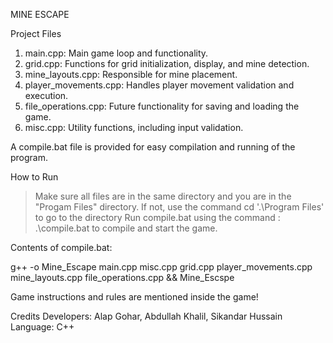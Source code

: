 MINE ESCAPE

Project Files
1. main.cpp: Main game loop and functionality.
2. grid.cpp: Functions for grid initialization, display, and mine detection.
3. mine_layouts.cpp: Responsible for mine placement.
4. player_movements.cpp: Handles player movement validation and execution.
5. file_operations.cpp: Future functionality for saving and loading the game.
6. misc.cpp: Utility functions, including input validation.

A compile.bat file is provided for easy compilation and running of the program.

How to Run
> Make sure all files are in the same directory and you are in the "Progam Files" directory. If not, use the command cd '.\Program Files\' to go to the directory
> Run compile.bat using the command :
.\compile.bat 
to compile and start the game.


Contents of compile.bat:

g++ -o Mine_Escape main.cpp misc.cpp grid.cpp player_movements.cpp mine_layouts.cpp file_operations.cpp && Mine_Escspe


Game instructions and rules are mentioned inside the game!

Credits
Developers: Alap Gohar, Abdullah Khalil, Sikandar Hussain
Language: C++
